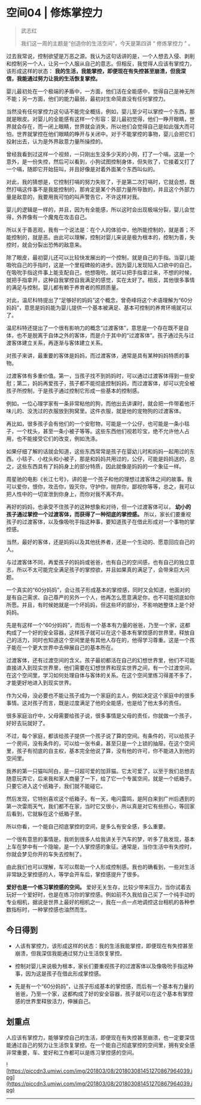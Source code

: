 # 空间04 | 修炼掌控力

> 武志红
> 
> 我们这一周的主题是“创造你的生活空间”，今天是第四讲 “ 修炼掌控力 ” 。

过去我常说，控制欲望是万恶之源。我认为这句话讲的是，一个人想去入侵、剥削和控制另一个人，让另一个人服从自己的意志。但相反，我觉得人应该有掌控力，该形成这样的状态： **我的生活，我能掌控，即便现在有失控甚至崩溃，但我深信，我能通过努力让我的生活恢复掌控。**

婴儿最初处在一个极端的矛盾中，一方面，他们活在全能感中，觉得自己是神无所不能；另一方面，他们的能力最弱，最初对生命简直没有任何掌控力。

当然没有任何掌控力这句话不能完全概括，例如，婴儿至少可以掌控一个东西，那就是眼皮。对婴儿的全能感有这样一个形容：婴儿最初觉得，他们一睁开眼睛，世界就会存在，而一闭上眼睛，世界就会消失，所以他们会觉得自己是如此强大而可怕，世界就掌控在他们眼睛的睁开与关闭中。对于不能掌控的事物，婴儿会把它们投射出去，认为是外界敌意力量所操控的。

曾经我看到过这样一个视频，一只刚出生没多少天的小狗，打了一个嗝，这是一个意外，是一份失控，然后可以看到，小狗试图控制身体，但失败了，它接着又打了一个嗝，随即它开始狂叫，并且好像是对着外面某个东西叫似的。

对此，我的猜想是，它控制打嗝的努力失败了，于是第二次打嗝时，它就会想，既然打嗝这件事不是我能控制的，那肯定是某个外部力量所导致的，并且这个外部力量是敌意的，我要用我可怕的叫声警告它，不许这样对我。

婴儿的逻辑是一样的，并且，因为有全能感，所以这时会出现极端分裂，婴儿会觉得，外界像有一个魔鬼在攻击自己。

所以关于善恶观，我有一个说法是：在个人的体验中，他所能控制的，就是善；不能控制的，就是恶。由此可以理解，控制对婴儿来说是极为根本的，控制为善，失控时，就会分裂出恐怖的敌意来。

除了眼皮，最初婴儿还可以比较快发展出的一个控制，就是自己的手指。当婴儿能吸吮自己的手指时，这是一个里程碑般的进步。因为婴儿发现陷入口欲中的自己，在吸吮手指这件事上能支配自己，他想吸吮，就可以把手指拿过来，不想的时候，就把手指拿开，这种自我掌控自我满足的感觉，实在太好了。相反，其他很多事情的满足与控制，婴儿都有赖于养育者的照顾质量。

对此，温尼科特提出了“足够好的妈妈”这个概念，曾奇峰将这个术语理解为“60分妈妈”，意思是妈妈能为婴儿提供一个基本被满足、基本可控制的养育环境就可以了。

温尼科特还提出了一个很有影响力的概念“过渡客体”，意思是一个存在既不是自体，也不是脱离于自体之外的客体，而是介于其中的“过渡客体”。孩子通过先与过渡客体建立关系，再逐渐与客体建立关系。

对孩子来讲，最重要的客体是妈妈，而过渡客体，通常是具有某种妈妈特质的事物。

过渡客体有多重价值。第一，当孩子找不到妈妈时，可以通过过渡客体得到一些安慰；第二，妈妈再爱孩子，孩子都不能彻底控制妈妈，而过渡客体，却可以完全被孩子所控制，于是孩子通过控制它形成一些基本的控制感。

例如，一位心理学家有一条非常粘他的狗，而他出去讲课时，就会把一件带着他汗味儿的、没洗过的衣服放到狗窝里。这件衣服，就是他的宠物狗的过渡客体。

再比如，很多孩子会有他们的一个安慰物，可能是一个公仔，也可能是一条小毯子，一个枕头，甚至一条小被子等等。这些东西他们视若珍宝，绝不允许他人占用，也不能接受它们的改变，例如洗涤。

如果仔细了解的话就会知道，这些东西常常是孩子在婴幼儿时和妈妈一起用过的东西。小毯子、小枕头和小被子，那是和妈妈共用过的，公仔，可能是妈妈送的，总之，这些东西具有了妈妈身上的部分特质，因此就像是妈妈的一个象征一样。

周星驰的电影《长江七号》，讲的是一个孩子和他的理想过渡客体之间的故事。我可以爱你，恨你，攻击你，毁灭你，守护你，抛弃你，鄙视你等等，总之，我可以把人性中的一切宣泄到你身上，而你对我不离不弃。

再好的妈妈，也承受不住孩子的这种想象和对待，但一个过渡客体可以， **幼小的孩子通过掌控一个过渡客体，而获得了一种彻底的掌控感。** 所以，家长们要重视孩子的过渡客体，以及像吸吮手指这种事，要知道孩子在借此形成对一个事物的掌控感。

当然，最好的客体，还是妈妈以及其他抚养者，还是一个生动的、愿意回应自己的人。

与过渡客体不同，再爱孩子的妈妈或爸爸，也有自己的空间感，也有自己的独立意志，所以不太可能完全满足孩子的掌控欲，并且如果真的满足了，会带来巨大问题。

一个真实的“60分妈妈”，会让孩子形成基本的掌控感，同时又会知道，他面对的是有自己需求、自己尊严的另外一个人，他再怎么愿意满足你，也不可能彻底如你所愿。并且，有时候她就是一个坏妈妈，但这些坏的部分，不影响她整体上是个好妈妈。

先是有这样一个“60分妈妈”，而后有一个基本有力量的爸爸，乃至一个家，这都构成了一个好的安全容器，这样孩子就可以在这个基本有掌控感的世界里，释放自己的活力，同时也知道这个空间里是有其他人存在的，他得学习尊重。这是一个孩子能在一个更大世界中去伸展自己的基本所在。

过渡客体，还有过渡空间的含义。孩子最初都活在自己的幻想世界里，他们不可能直接进入到现实世界里，他们需要在幻想世界和现实世界之间，有一个过渡空间，在这个空间里，学习如何处理自体与客体的关系。在这个空间里练习得差不多了，才能更好地进入到现实世界。

作为父母，没必要也不能让孩子成为一个家庭的主人，例如决定这个家庭中的很多事情。这对孩子而言，既是过度满足了他的全能感，也是给了他太多的责任。

很多家庭治疗中，父母需要给孩子说，很多事情是父母的责任，你就做一个孩子，好好去玩就好了。

不过，每个家庭，都该给孩子提供一个孩子说了算的空间。有条件的，可以给孩子一个房间，没有条件的，可以给一张书桌，甚至只是一个上锁的抽屉。在这个空间里，孩子有彻底的自主权，基本完全他说了算，没有他的许可，你不能进入到他的空间里。

我养的第一只猫叫阿白，是一只超可爱的加菲猫。它太可爱了，以至于我们总想去随意玩弄它，后来我和家人商量了一下，给了它一个专属空间，就是一个纸箱子。只要它进入这个纸箱子，我们就不能碰它。

然后发现，它特别喜欢这个纸箱子。有一天，电闪雷鸣，是阿白来到广州后遇到的第一次雷雨天气，我们都不在家，当时它又很小，所以真是对它有些担心，等回家后看到，它就躲在这个纸箱子里。

所以你看，一个能自己彻底掌控的空间，是多么有安全感，多么重要。

一个很有意思的事情是，我听到很多人给我讲关于汽车的梦，听多了我发现，基本上车在梦中有一个隐喻，是一个人掌控感的象征。通常是，当你生活中有失控时，你就会梦见你开的车失去控制了。

由此我们也可以理解，车可以帮助一个人形成控制感。我也的确看到，一些对生活非常缺乏掌控感的人，等学会开车后，掌控感提升了很多。

 **爱好也是一个练习掌控感的空间。** 爱好无关生存，比较少带来压力，当你试着去玩好一个爱好时，也是在练习你的掌控感。例如前不久我给自己买了一个纯手动的专业相机，据说是世界上最好的相机之一，我在一点一点地调控这台相机的各种参数指标时，一种掌控感也油然而生。

## 今日得到

* 人该有掌控力，该形成这样的状态：我的生活我能掌控，即便现在有失控甚至崩溃，但我深信我能通过努力让生活恢复掌控。

* 控制对婴儿来说极为根本，家长们要重视孩子的过渡客体以及像吸吮手指这种事，因为这是孩子在借此形成掌控感。

* 先是有一个“60分妈妈”，让孩子形成基本的掌控感，而后有一个基本有力量的爸爸，乃至一个家，这都构成了好的安全容器，孩子就可以在这个基本有掌控感的世界里释放活力，伸展自己。

## 划重点

人应该有掌控力，能够掌控自己的生活，即便现在有失控甚至崩溃，也一定要深信能通过自己的努力让生活恢复掌控。在一个能自己彻底掌控的空间里，拥有安全感非常重要，车、爱好和工作都可以是练习掌控感的空间。

![https://piccdn3.umiwi.com/img/201803/08/201803081451270867964039.jpg](https://piccdn3.umiwi.com/img/201803/08/201803081451270867964039.jpg)

---
